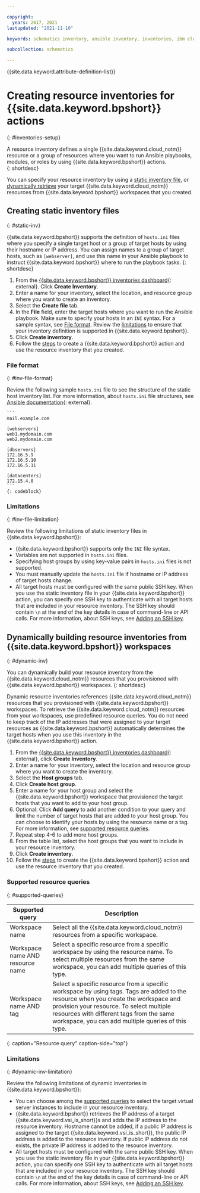 ```yaml
---

copyright:
  years: 2017, 2021
lastupdated: "2021-11-10"

keywords: schematics inventory, ansible inventory, inventories, ibm cloud schematics inventories

subcollection: schematics

---
```


{{site.data.keyword.attribute-definition-list}}

# Creating resource inventories for {{site.data.keyword.bpshort}} actions
{: #inventories-setup}

A resource inventory defines a single {{site.data.keyword.cloud_notm}} resource or a group of resources where you want to run Ansible playbooks, modules, or roles by using {{site.data.keyword.bpshort}} actions.  
{: shortdesc}

You can specify your resource inventory by using a [static inventory file](#static-inv), or [dynamically retrieve](#dynamic-inv) your target {{site.data.keyword.cloud_notm}} resources from {{site.data.keyword.bpshort}} workspaces that you created.  

## Creating static inventory files
{: #static-inv}

{{site.data.keyword.bpshort}} supports the definition of `hosts.ini` files where you specify a single target host or a group of target hosts by using their hostname or IP address. You can assign names to a group of target hosts, such as `[webserver]`, and use this name in your Ansible playbook to instruct {{site.data.keyword.bpshort}} where to run the playbook tasks.
{: shortdesc}

1. From the [{{site.data.keyword.bpshort}} inventories dashboard](https://cloud.ibm.com/schematics/inventories){: external}. Click **Create Inventory**. 
2. Enter a name for your inventory, select the location, and resource group where you want to create an inventory. 
3. Select the **Create file** tab. 
4. In the **File** field, enter the target hosts where you want to run the Ansible playbook. Make sure to specify your hosts in an `INI` syntax. For a sample syntax, see [File format](#inv-file-format). Review the [limitations](#inv-file-limitation) to ensure that your inventory definition is supported in {{site.data.keyword.bpshort}}.
5. Click **Create inventory**. 
6. Follow the [steps](/docs/schematics?topic=schematics-action-setup#create-action) to create a {{site.data.keyword.bpshort}} action and use the resource inventory that you created. 


### File format
{: #inv-file-format}

Review the following sample `hosts.ini` file to see the structure of the static host inventory list. For more information, about `hosts.ini` file structures, see [Ansible documentation](https://docs.ansible.com/ansible/latest/user_guide/intro_inventory.html#how-to-build-your-inventory){: external}.

    ```
    mail.example.com

    [webservers]
    web1.mydomain.com
    web2.mydomain.com

    [dbservers]
    172.16.5.9
    172.16.5.10
    172.16.5.11

    [datacenters]
    172.15.4.0
    ```
    {: codeblock}

### Limitations
{: #inv-file-limitation}

Review the following limitations of static inventory files in {{site.data.keyword.bpshort}}: 

- {{site.data.keyword.bpshort}} supports only the `INI` file syntax.
- Variables are not supported in `hosts.ini` files.
- Specifying host groups by using key-value pairs in `hosts.ini` files is not supported.
- You must manually update the `hosts.ini` file if hostname or IP address of target hosts change.
- All target hosts must be configured with the same public SSH key. When you use the static inventory file in your {{site.data.keyword.bpshort}} action, you can specify one SSH key to authenticate with all target hosts that are included in your resource inventory. The SSH key should contain `\n` at the end of the key details in case of command-line or API calls. For more information, about SSH keys, see [Adding an SSH key](/docs/ssh-keys?topic=ssh-keys-adding-an-ssh-key).


## Dynamically building resource inventories from {{site.data.keyword.bpshort}} workspaces
{: #dynamic-inv}

You can dynamically build your resource inventory from the {{site.data.keyword.cloud_notm}} resources that you provisioned with {{site.data.keyword.bpshort}} workspaces. 
{: shortdesc}

Dynamic resource inventories references {{site.data.keyword.cloud_notm}} resources that you provisioned with {{site.data.keyword.bpshort}} workspaces. To retrieve the {{site.data.keyword.cloud_notm}} resources from your workspaces, use predefined resource queries. You do not need to keep track of the IP addresses that were assigned to your target resources as {{site.data.keyword.bpshort}} automatically determines the target hosts when you use this inventory in the {{site.data.keyword.bpshort}} action. 

1. From the [{{site.data.keyword.bpshort}} inventories dashboard](https://cloud.ibm.com/schematics/inventories){: external}, click **Create Inventory**. 
2. Enter a name for your inventory, select the location and resource group where you want to create the inventory. 
3. Select the **Host groups** tab.
4. Click **Create host group**. 
5. Enter a name for your host group and select the {{site.data.keyword.bpshort}} workspace that provisioned the target hosts that you want to add to your host group.
6. Optional: Click **Add query** to add another condition to your query and limit the number of target hosts that are added to your host group. You can choose to identify your hosts by using the resource name or a tag. For more information, see [supported resource queries](#supported-queries).
7. Repeat step 4-6 to add more host groups.
8. From the table list, select the host groups that you want to include in your resource inventory.
9. Click **Create inventory**. 
10. Follow the [steps](/docs/schematics?topic=schematics-action-setup#create-action) to create the {{site.data.keyword.bpshort}} action and use the resource inventory that you created. 

### Supported resource queries
{: #supported-queries}

|Supported query|Description|
|--|--|
|Workspace name|Select all the {{site.data.keyword.cloud_notm}} resources from a specific workspace.|
|Workspace name AND resource name|Select a specific resource from a specific workspace by using the resource name. To select multiple resources from the same workspace, you can add multiple queries of this type. |
|Workspace name AND tag|Select a specific resource from a specific workspace by using tags. Tags are added to the resource when you create the workspace and provision your resource. To select multiple resources with different tags from the same workspace, you can add multiple queries of this type. |
{: caption="Resource query" caption-side="top"}

### Limitations
{: #dynamic-inv-limitation}

Review the following limitations of dynamic inventories in {{site.data.keyword.bpshort}}: 

- You can choose among the [supported queries](#supported-queries) to select the target virtual server instances to include in your resource inventory.
- {{site.data.keyword.bpshort}} retrieves the IP address of a target {{site.data.keyword.vsi_is_short}}s and adds the IP address to the resource inventory. Hostname cannot be added, if a public IP address is assigned to the target {{site.data.keyword.vsi_is_short}}, the public IP address is added to the resource inventory. If public IP address do not exists, the private IP address is added to the resource inventory.
- All target hosts must be configured with the same public SSH key. When you use the static inventory file in your {{site.data.keyword.bpshort}} action, you can specify one SSH key to authenticate with all target hosts that are included in your resource inventory. The SSH key should contain `\n` at the end of the key details in case of command-line or API calls. For more information, about SSH keys, see [Adding an SSH key](/docs/ssh-keys?topic=ssh-keys-adding-an-ssh-key).
